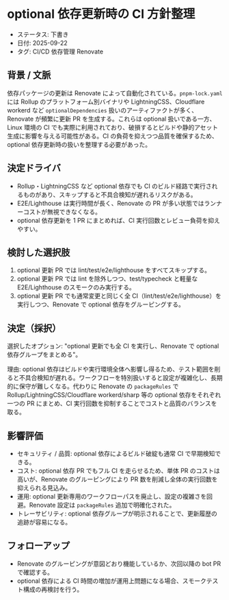 # optional 依存更新時の CI 方針整理

- ステータス: 下書き
- 日付: 2025-09-22
- タグ: CI/CD 依存管理 Renovate

## 背景 / 文脈

依存パッケージの更新は Renovate によって自動化されている。`pnpm-lock.yaml` には Rollup のプラットフォーム別バイナリや LightningCSS、Cloudflare workerd など `optionalDependencies` 扱いのアーティファクトが多く、Renovate が頻繁に更新 PR を生成する。これらは optional 扱いである一方、Linux 環境の CI でも実際に利用されており、破損するとビルドや静的アセット生成に影響を与える可能性がある。CI の負荷を抑えつつ品質を確保するため、optional 依存更新時の扱いを整理する必要があった。

## 決定ドライバ

- Rollup・LightningCSS など optional 依存でも CI のビルド経路で実行されるものがあり、スキップすると不具合検知が遅れるリスクがある。
- E2E/Lighthouse は実行時間が長く、Renovate の PR が多い状態ではランナーコストが無視できなくなる。
- optional 依存更新を 1 PR にまとめれば、CI 実行回数とレビュー負荷を抑えやすい。

## 検討した選択肢

1. optional 更新 PR では lint/test/e2e/lighthouse をすべてスキップする。
2. optional 更新 PR では lint を除外しつつ、test/typecheck と軽量な E2E/Lighthouse のスモークのみ実行する。
3. optional 更新 PR でも通常変更と同じく全 CI（lint/test/e2e/lighthouse）を実行しつつ、Renovate で optional 依存をグルーピングする。

## 決定（採択）

選択したオプション: "optional 更新でも全 CI を実行し、Renovate で optional 依存グループをまとめる"。

理由: optional 依存はビルドや実行環境全体へ影響し得るため、テスト範囲を削ると不具合検知が遅れる。ワークフローを特別扱いすると設定が複雑化し、長期的に保守が難しくなる。代わりに Renovate の `packageRules` で Rollup/LightningCSS/Cloudflare workerd/sharp 等の optional 依存をそれぞれ一つの PR にまとめ、CI 実行回数を抑制することでコストと品質のバランスを取る。

## 影響評価

- セキュリティ / 品質: optional 依存によるビルド破綻も通常 CI で早期検知できる。
- コスト: optional 依存 PR でもフル CI を走らせるため、単体 PR のコストは高いが、Renovate のグルーピングにより PR 数を削減し全体の実行回数を抑えられる見込み。
- 運用: optional 更新専用のワークフローパスを廃止し、設定の複雑さを回避。Renovate 設定は `packageRules` 追加で明確化された。
- トレーサビリティ: optional 依存グループが明示されることで、更新履歴の追跡が容易になる。

## フォローアップ

- Renovate のグルーピングが意図どおり機能しているか、次回以降の bot PR で確認する。
- optional 依存による CI 時間の増加が運用上問題になる場合、スモークテスト構成の再検討を行う。
